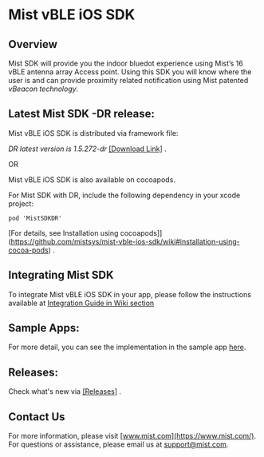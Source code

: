 # Mist vBLE iOS SDK

## Overview
Mist SDK will provide you the indoor bluedot experience using Mist’s 16 vBLE antenna array Access point. Using this SDK you will know where the user is and can provide proximity related notification using Mist patented *vBeacon technology*.

## Latest Mist SDK -DR release:
Mist vBLE iOS SDK is distributed via framework file:            

*DR latest version is 1.5.272-dr* [[Download Link]](https://github.com/mistsys/mist-vble-ios-sdk/tree/dr2/Frameworks/1.5.272-dr) .  

OR

Mist vBLE iOS SDK is also available on cocoapods.     

For Mist SDK with DR, include the following dependency in your xcode project:

```pod 'MistSDKDR'                    ```

[For details, see Installation using cocoapods]](https://github.com/mistsys/mist-vble-ios-sdk/wiki#installation-using-cocoa-pods) .  


## Integrating Mist SDK
To integrate Mist vBLE iOS SDK in your app, please follow the instructions available at [Integration Guide in Wiki section](https://github.com/mistsys/mist-vble-ios-sdk/wiki)

## Sample Apps:
For more detail, you can see the implementation in the sample app [here](https://github.com/mistsys/mist-vble-ios-sdk/tree/dr2/DemoApp).


## Releases:
Check what's new via [[Releases]](https://github.com/mistsys/mist-vble-ios-sdk/releases) .  


## Contact Us
For more information, please visit [www.mist.com](https://www.mist.com/). For questions or assistance, please email us at support@mist.com.
